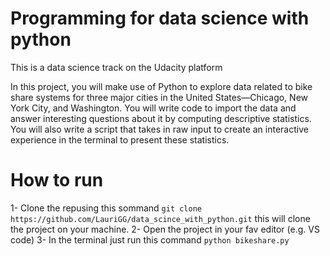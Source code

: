 # Programming for data science with python

This is a data science track on the Udacity platform

In this project, you will make use of Python to explore data related to bike share systems for three major cities in the United States—Chicago, New York City, and Washington. You will write code to import the data and answer interesting questions about it by computing descriptive statistics. You will also write a script that takes in raw input to create an interactive experience in the terminal to present these statistics.

# How to run

1- Clone the repusing this sommand `git clone https://github.com/LauriGG/data_scince_with_python.git` this will clone the project on your machine.
2- Open the project in your fav editor (e.g. VS code)
3- In the terminal just run this command `python bikeshare.py`
